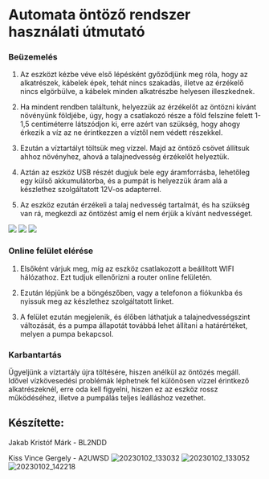# Automata öntöző rendszer használati útmutató

### Beüzemelés

1. Az eszközt kézbe véve első lépésként győződjünk meg róla, hogy az alkatrészek, 
kábelek épek, tehát nincs szakadás, illetve az érzékelő nincs elgörbülve, a kábelek 
minden alkatrészbe helyesen illeszkednek.

2. Ha mindent rendben találtunk, helyezzük az érzékelőt az öntözni kívánt növényünk 
földjébe, úgy, hogy a csatlakozó része a föld felszíne felett 1-1,5 centiméterre 
látszódjon ki, erre azért van szükség, hogy ahogy érkezik a víz az ne érintkezzen a víztől 
nem védett részekkel. 

3. Ezután a víztartályt töltsük meg vízzel. Majd az öntöző csövet állítsuk ahhoz növényhez, 
ahová a talajnedvesség érzékelőt helyeztük.

4. Aztán az eszköz USB részét dugjuk bele egy áramforrásba, lehetőleg egy külső 
akkumulátorba, és a pumpát is helyezzük áram alá a készlethez szolgáltatott 12V-os 
adapterrel.

5. Az eszköz ezután érzékeli a talaj nedvesség tartalmát, és ha szükség van rá, megkezdi 
az öntözést amíg el nem érjük a kívánt nedvességet.

<picture>
 <img src="https://user-images.githubusercontent.com/121089926/210604169-20dcce7c-d3d4-4308-ade4-cdee1a6e0174.jpg">
</picture>
<picture>
 <img src="https://user-images.githubusercontent.com/121089926/210604187-2d500148-944f-4f1f-b71b-823989f6d470.jpg">
</picture>
<picture>
 <img src="https://user-images.githubusercontent.com/121089926/210604198-8ae72d32-5460-4da2-9ce0-43390b08d84e.jpg">
</picture>

### Online felület elérése

1. Elsőként várjuk meg, míg az eszköz csatlakozott a beállított WIFI hálózathoz. Ezt 
tudjuk ellenőrizni a router online felületén.

2. Ezután lépjünk be a böngészőben, vagy a telefonon a fiókunkba és nyissuk meg az 
készlethez szolgáltatott linket.

3. A felület ezután megjelenik, és élőben láthatjuk a talajnedvességszint változását, és a 
pumpa állapotát továbbá lehet állítani a határértéket, melyen a pumpa bekapcsol.

### Karbantartás

Ügyeljünk a víztartály újra töltésére, hiszen anélkül az öntözés megáll. Idővel vízkövesedési 
problémák léphetnek fel különösen vízzel érintkező alkatrészeknél, erre oda kell figyelni, 
hiszen ez az eszköz rossz működéséhez, illetve a pumpálás teljes leálláshoz vezethet.

## Készítette: 

Jakab Kristóf Márk - BL2NDD

Kiss Vince Gergely - A2UWSD
![20230102_133032](https://user-images.githubusercontent.com/121089926/210604169-20dcce7c-d3d4-4308-ade4-cdee1a6e0174.jpg)
![20230102_133052](https://user-images.githubusercontent.com/121089926/210604187-2d500148-944f-4f1f-b71b-823989f6d470.jpg)
![20230102_142218](https://user-images.githubusercontent.com/121089926/210604198-8ae72d32-5460-4da2-9ce0-43390b08d84e.jpg)
